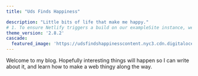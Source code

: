 ```yaml
---
title: "Uds Finds Happiness"

description: "Little bits of life that make me happy."
# 1. To ensure Netlify triggers a build on our exampleSite instance, we need to change a file in the exampleSite directory.
theme_version: '2.8.2'
cascade:
  featured_image: 'https://udsfindshappinesscontent.nyc3.cdn.digitaloceanspaces.com/header_image.jpeg'
---
```

Welcome to my blog. Hopefully interesting things will happen so I can write about it, and learn how to make a web thingy along the way.